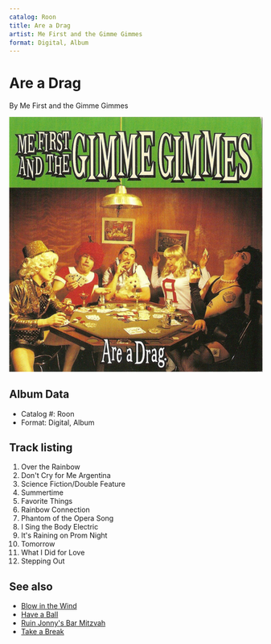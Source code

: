 ```yaml
---
catalog: Roon
title: Are a Drag
artist: Me First and the Gimme Gimmes
format: Digital, Album
---
```


# Are a Drag

By Me First and the Gimme Gimmes

![](../../assets/albumcovers/Me_First_and_the_Gimme_Gimmes-Are_a_Drag.png)

## Album Data

- Catalog #: Roon
- Format: Digital, Album


## Track listing


1. Over the Rainbow
2. Don't Cry for Me Argentina
3. Science Fiction/Double Feature
4. Summertime
5. Favorite Things
6. Rainbow Connection
7. Phantom of the Opera Song
8. I Sing the Body Electric
9. It's Raining on Prom Night
10. Tomorrow
11. What I Did for Love
12. Stepping Out


## See also

- [Blow in the Wind](Blow_in_the_Wind.md)
- [Have a Ball](Have_a_Ball.md)
- [Ruin Jonny's Bar Mitzvah](Ruin_Jonnys_Bar_Mitzvah.md)
- [Take a Break](Take_a_Break.md)
